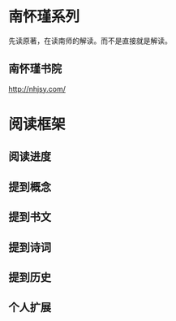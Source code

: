 # 南怀瑾系列

先读原著，在读南师的解读。而不是直接就是解读。

## 南怀瑾书院

http://nhjsy.com/

# 阅读框架

## 阅读进度

## 提到概念

## 提到书文

## 提到诗词

## 提到历史

## 个人扩展